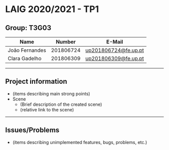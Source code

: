 # LAIG 2020/2021 - TP1

## Group: T3G03

| Name             | Number    | E-Mail               |
| ---------------- | --------- | -------------------- |
| João Fernandes   | 201806724 | up201806724@fe.up.pt |
| Clara Gadelho    | 201806309 | up201806309@fe.up.pt |

----
## Project information

- (items describing main strong points)
- Scene
  - (Brief description of the created scene)
  - (relative link to the scene)
----
## Issues/Problems

- (items describing unimplemented features, bugs, problems, etc.)
